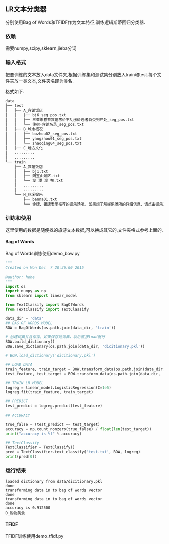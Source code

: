 ## LR文本分类器

分别使用Bag of Words和TFIDF作为文本特征,训练逻辑斯蒂回归分类器.
### 依赖
需要numpy,scipy,sklearn,jieba分词
### 输入格式
把要训练的文本放入data文件夹,根据训练集和测试集分别放入train和test.每个文件夹放一类文本,文件夹名即为类名.

格式如下.
```python
data
├── test
│   ├── A_宾馆饭店
│   │   ├── bj6_seg_pos.txt
│   │   ├── 三亚市春节宾馆房价不乱涨价违者将受到严处_seg_pos.txt
│   │   └── 住宿-宾馆名录_seg_pos.txt
│   ├── B_城市概况
│   │   ├── bozhou02_seg_pos.txt
│   │   ├── yangzhou01_seg_pos.txt
│   │   └── zhaoqing04_seg_pos.txt
│   ├── C_地方文化
│   .........
│   .........
└── train
    ├── A_宾馆饭店
    │   ├── bj1.txt
    │   ├── 魏宝山景区.txt
    │   └── 龙 潭 瀑 布.txt
    │   .........
    │   .........
    └── H_休闲娱乐
        ├── banna01.txt
        └── 金牌、银牌表示推荐的娱乐场所。如果想了解娱乐场所的详细信息，请点击娱乐场所名称。.txt

```
### 训练和使用
这里使用的数据是随便找的旅游文本数据,可以换成其它的,文件夹格式参考上面的.
#### Bag of Words
Bag of Words训练使用demo_bow.py
```python
"""
Created on Mon Dec  7 20:36:00 2015

@author: hehe
"""
import os
import numpy as np
from sklearn import linear_model

from TextClassify import BagOfWords
from TextClassify import TextClassify

data_dir = 'data'
## BAG OF WORDS MODEL
BOW = BagOfWords(os.path.join(data_dir, 'train'))

# 创建词典并且保存，如果保存过词典，以后直接load就行
BOW.build_dictionary()
BOW.save_dictionary(os.path.join(data_dir, 'dicitionary.pkl'))

# BOW.load_dictionary('dicitionary.pkl')

## LOAD DATA
train_feature, train_target = BOW.transform_data(os.path.join(data_dir, 'train'))
test_feature, test_target = BOW.transform_data(os.path.join(data_dir, 'test'))

## TRAIN LR MODEL
logreg = linear_model.LogisticRegression(C=1e5)
logreg.fit(train_feature, train_target)

## PREDICT
test_predict = logreg.predict(test_feature)

## ACCURACY

true_false = (test_predict == test_target)
accuracy = np.count_nonzero(true_false) / float(len(test_target))
print("accuracy is %f" % accuracy)

## TextClassify
TextClassifier = TextClassify()
pred = TextClassifier.text_classify('test.txt', BOW, logreg)
print(pred[0])
```
### 运行结果
```
loaded dictionary from data/dicitionary.pkl
done
transforming data in to bag of words vector
done
transforming data in to bag of words vector
done
accuracy is 0.912500
D_购物美食
```
#### TFIDF
TFIDF训练使用demo_tfidf.py